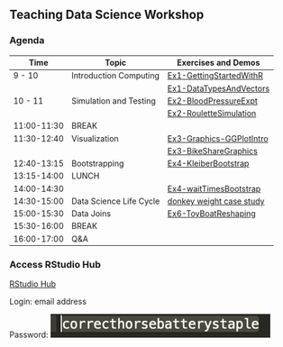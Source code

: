## Teaching Data Science Workshop


### Agenda

Time | Topic |  Exercises and Demos
------------ | -------------  | --------
9 - 10 | Introduction  Computing | [Ex1-GettingStartedWithR](./exercises/Ex1-GettingStartedWithR.Rmd)
  &nbsp;     |   &nbsp;     | [Ex1-DataTypesAndVectors](./exercises/Ex1-DataTypesAndVectors.Rmd)
10 - 11 | Simulation and Testing  |  [Ex2-BloodPressureExpt](./exercises/BPExptTest.Rmd)
  &nbsp;     |   &nbsp;     | [Ex2-RouletteSimulation](./exercises/Ex2-RouletteSimulation.Rmd)
11:00-11:30 |	BREAK  | &nbsp;
11:30-12:40 |	Visualization	 | [Ex3-Graphics-GGPlotIntro](./exercises/Ex3-Graphics-GGPlotIntro.Rmd)	
 &nbsp;  | &nbsp; | [Ex3-BikeShareGraphics](./exercises/Ex3-BikeShareGraphics.Rmd)
12:40-13:15	 | Bootstrapping	|	[Ex4-KleiberBootstrap](./exercises/Ex4-KleiberBootstrap.Rmd)	
13:15-14:00 | 	LUNCH	 | &nbsp;		
14:00-14:30 |	 &nbsp; |  [Ex4-waitTimesBootstrap](./exercises/Ex4-waitTimesBootstrap.Rmd) 
14:30-15:00 |	Data Science Life Cycle	|	[donkey weight	case study](./cases/donkeyAnalysis.Rmd)
15:00-15:30	 | Data Joins	 |	[Ex6-ToyBoatReshaping](./exercises/Ex6-ToyBoatReshaping.Rmd)	
15:30-16:00	| BREAK	 |	 &nbsp;
16:00-17:00 |	Q&A		 |	&nbsp;



### Access RStudio Hub

[RStudio Hub](https://workshop.datahub.berkeley.edu/hub/user-redirect/git-pull?repo=https%3A%2F%2Fgithub.com%2Fdebnolan%2FTeachingDataScience&urlpath=%2Frstudio)

Login: email address

Password: ![words](./images/pwd.png)
